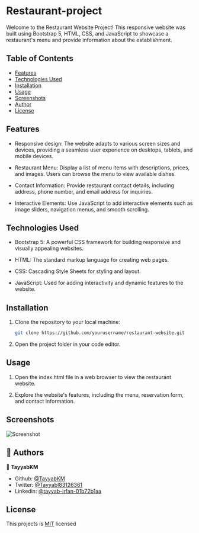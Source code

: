 # Restaurant-project

Welcome to the Restaurant Website Project! This responsive website was built using Bootstrap 5, HTML, CSS, and JavaScript to showcase a restaurant's menu and provide information about the establishment.

## Table of Contents

- [Features](#features)
- [Technologies Used](#technologies-used)
- [Installation](#installation)
- [Usage](#usage)
- [Screenshots](#screenshots)
- [Author](#authors)
- [License](#license)

## Features

- Responsive design: The website adapts to various screen sizes and devices, providing a seamless user experience on desktops, tablets, and mobile devices.

- Restaurant Menu: Display a list of menu items with descriptions, prices, and images. Users can browse the menu to view available dishes.

- Contact Information: Provide restaurant contact details, including address, phone number, and email address for inquiries.

- Interactive Elements: Use JavaScript to add interactive elements such as image sliders, navigation menus, and smooth scrolling.

## Technologies Used

- Bootstrap 5: A powerful CSS framework for building responsive and visually appealing websites.

- HTML: The standard markup language for creating web pages.

- CSS: Cascading Style Sheets for styling and layout.

- JavaScript: Used for adding interactivity and dynamic features to the website.

## Installation

1. Clone the repository to your local machine:

   ```bash
   git clone https://github.com/yourusername/restaurant-website.git

2. Open the project folder in your code editor.

## Usage

1. Open the index.html file in a web browser to view the restaurant website.

2. Explore the website's features, including the menu, reservation form, and contact information.

## Screenshots

![Screenshot](./images/Foodies.png)


## 👥 Authors <a name="authors"></a>

👤 **TayyabKM**

- Github: [@TayyabKM](https://github.com/Tayyab-Kamboh)
- Twitter: [@TayyabI83126361](https://twitter.com/TayyabI83126361)
- Linkedin: [@tayyab-irfan-01b72b1aa](https://www.linkedin.com/in/tayyab-irfan-01b72b1aa/)


## License

This projects is [MIT](./LICENSE) licensed
